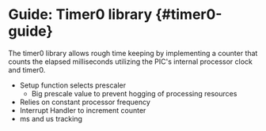 Guide: Timer0 library  {#timer0-guide}
=====================

The timer0 library allows rough time keeping by implementing a counter that counts the elapsed milliseconds
utilizing the PIC's internal processor clock and timer0. 

- Setup function selects prescaler
    - Big prescale value to prevent hogging of processing resources
- Relies on constant processor frequency        
- Interrupt Handler to increment counter
- ms and us tracking